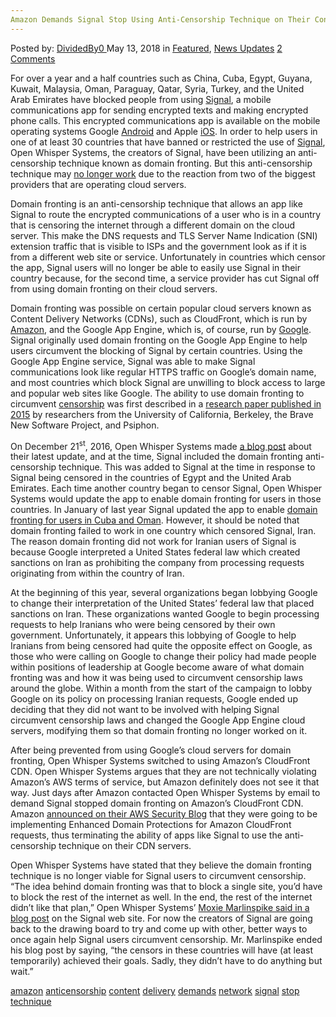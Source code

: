 ```yaml
---
Amazon Demands Signal Stop Using Anti-Censorship Technique on Their Content Delivery Network"
---
```

<article class="post-listing post-25684 post type-post status-publish format-standard has-post-thumbnail hentry 
 tag-amazon tag-anticensorship tag-content tag-delivery tag-demands tag-network tag-signal tag-stop tag-technique">
<div class="post-inner">
<span>Posted by: <a href="https://www.deepdotweb.com/author/dividedby0/" title="">DividedBy0 </a></span>
<span>May 13, 2018</span>
<span>in <a href="https://www.deepdotweb.com/category/deepdot-news/" rel="category tag">Featured</a>, <a href="https://www.deepdotweb.com/category/news-updates/" rel="category tag">News Updates</a></span>
<span><a href="https://www.deepdotweb.com/2018/05/13/amazon-demands-signal-stop-using-anti-censorship-technique-on-their-content-delivery-network/#comments">2 Comments</a></span>


<p>For over a year and a half countries such as China, Cuba, Egypt, Guyana, Kuwait, Malaysia, Oman, Paraguay, Qatar, Syria, Turkey, and the United Arab Emirates have blocked people from using <a href="https://www.deepdotweb.com/tag/signal/">Signal</a>, a mobile communications app for sending encrypted texts and making encrypted phone calls. This encrypted communications app is available on the mobile operating systems Google <a href="https://www.deepdotweb.com/2017/11/08/google-enable-encrypted-dns-requests-android/">Android</a> and Apple <a href="https://www.deepdotweb.com/tag/ios/">iOS</a>. In order to help users in one of at least 30 countries that have banned or restricted the use of <a href="https://www.deepdotweb.com/2016/07/07/heres-tips-using-signal-safely-possible/">Signal</a>, Open Whisper Systems, the creators of Signal, have been utilizing an anti-censorship technique known as domain fronting. But this anti-censorship technique may <a href="https://www.theverge.com/2018/5/1/17308508/amazon-web-services-signal-domain-fronting-ban-response">no longer work</a> due to the reaction from two of the biggest providers that are operating cloud servers.</p>
<p>Domain fronting is an anti-censorship technique that allows an app like Signal to route the encrypted communications of a user who is in a country that is censoring the internet through a different domain on the cloud server. This make the DNS requests and TLS Server Name Indication (SNI) extension traffic that is visible to ISPs and the government look as if it is from a different web site or service. Unfortunately in countries which censor the app, Signal users will no longer be able to easily use Signal in their country because, for the second time, a service provider has cut Signal off from using domain fronting on their cloud servers.</p>
<p>Domain fronting was possible on certain popular cloud servers known as Content Delivery Networks (CDNs), such as CloudFront, which is run by <a href="https://www.deepdotweb.com/tag/amazon/">Amazon</a>, and the Google App Engine, which is, of course, run by <a href="https://www.deepdotweb.com/tag/google/">Google</a>. Signal originally used domain fronting on the Google App Engine to help users circumvent the blocking of Signal by certain countries. Using the Google App Engine service, Signal was able to make Signal communications look like regular HTTPS traffic on Google’s domain name, and most countries which block Signal are unwilling to block access to large and popular web sites like Google. The ability to use domain fronting to circumvent <a href="https://www.deepdotweb.com/tag/censorship/">censorship</a> was first described in a <a href="http://www.icir.org/vern/papers/meek-PETS-2015.pdf">research paper published in 2015</a> by researchers from the University of California, Berkeley, the Brave New Software Project, and Psiphon.</p>
<p>On December 21<sup>st</sup>, 2016, Open Whisper Systems made <a href="https://signal.org/blog/doodles-stickers-censorship/">a blog post</a> about their latest update, and at the time, Signal included the domain fronting anti-censorship technique. This was added to Signal at the time in response to Signal being censored in the countries of Egypt and the United Arab Emirates. Each time another country began to censor Signal, Open Whisper Systems would update the app to enable domain fronting for users in those countries. In January of last year Signal updated the app to enable <a href="https://www.deepdotweb.com/2017/01/14/signal-android-updated-bypass-censorship-cuba-oman/">domain fronting for users in Cuba and Oman</a>. However, it should be noted that domain fronting failed to work in one country which censored Signal, Iran. The reason domain fronting did not work for Iranian users of Signal is because Google interpreted a United States federal law which created sanctions on Iran as prohibiting the company from processing requests originating from within the country of Iran.</p>
<p>At the beginning of this year, several organizations began lobbying Google to change their interpretation of the United States’ federal law that placed sanctions on Iran. These organizations wanted Google to begin processing requests to help Iranians who were being censored by their own government. Unfortunately, it appears this lobbying of Google to help Iranians from being censored had quite the opposite effect on Google, as those who were calling on Google to change their policy had made people within positions of leadership at Google become aware of what domain fronting was and how it was being used to circumvent censorship laws around the globe. Within a month from the start of the campaign to lobby Google on its policy on processing Iranian requests, Google ended up deciding that they did not want to be involved with helping Signal circumvent censorship laws and changed the Google App Engine cloud servers, modifying them so that domain fronting no longer worked on it.</p>
<p>After being prevented from using Google’s cloud servers for domain fronting, Open Whisper Systems switched to using Amazon’s CloudFront CDN. Open Whisper Systems argues that they are not technically violating Amazon’s AWS terms of service, but Amazon definitely does not see it that way. Just days after Amazon contacted Open Whisper Systems by email to demand Signal stopped domain fronting on Amazon’s CloudFront CDN. Amazon <a href="https://aws.amazon.com/blogs/security/enhanced-domain-protections-for-amazon-cloudfront-requests/">announced on their AWS Security Blog</a> that they were going to be implementing Enhanced Domain Protections for Amazon CloudFront requests, thus terminating the ability of apps like Signal to use the anti-censorship technique on their CDN servers.</p>
<p>Open Whisper Systems have stated that they believe the domain fronting technique is no longer viable for Signal users to circumvent censorship. “The idea behind domain fronting was that to block a single site, you’d have to block the rest of the internet as well. In the end, the rest of the internet didn’t like that plan,” Open Whisper Systems’ <a href="https://signal.org/blog/looking-back-on-the-front/">Moxie Marlinspike said in a blog post</a> on the Signal web site. For now the creators of Signal are going back to the drawing board to try and come up with other, better ways to once again help Signal users circumvent censorship. Mr. Marlinspike ended his blog post by saying, “the censors in these countries will have (at least temporarily) achieved their goals. Sadly, they didn’t have to do anything but wait.”</p>
</div>
<a href="https://www.deepdotweb.com/tag/amazon/" rel="tag">amazon</a> <a href="https://www.deepdotweb.com/tag/anticensorship/" rel="tag">anticensorship</a> <a href="https://www.deepdotweb.com/tag/content/" rel="tag">content</a> <a href="https://www.deepdotweb.com/tag/delivery/" rel="tag">delivery</a> <a href="https://www.deepdotweb.com/tag/demands/" rel="tag">demands</a> <a href="https://www.deepdotweb.com/tag/network/" rel="tag">network</a> <a href="https://www.deepdotweb.com/tag/signal/" rel="tag">signal</a> <a href="https://www.deepdotweb.com/tag/stop/" rel="tag">stop</a> <a href="https://www.deepdotweb.com/tag/technique/" rel="tag">technique</a></span> <span style="display:none" class="updated">2018-05-13<a href="https://www.deepdotweb.com/author/dividedby0/" title="Posts by DividedBy0" rel="author">DividedBy0</a></strong></div>

